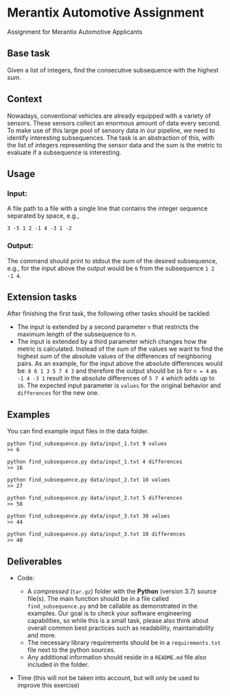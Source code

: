 # Merantix Automotive Assignment
Assignment for Merantix Automotive Applicants

## Base task
Given a list of integers, find the consecutive subsequence with the highest _sum_.

## Context
Nowadays, conventional vehicles are already equipped with a variety of sensors.
These sensors collect an enormous amount of data every second.
To make use of this large pool of sensory data in our pipeline, we need to identify interesting subsequences.
The task is an abstraction of this, with the list of integers representing the sensor data and the sum is the metric to evaluate if a subsequence is interesting.

## Usage
### Input:
A file path to a file with a single line that contains the integer sequence separated by space, e.g.,
```
3 -5 1 2 -1 4 -3 1 -2
```

### Output:
The command should print to stdout the _sum_ of the desired subsequence, e.g., for the input above the output would be `6` from the subsequence `1 2 -1 4`.


## Extension tasks

After finishing the first task, the following other tasks should be tackled:
* The input is extended by a second parameter `n` that restricts the maximum length of the subsequence to n.
* The input is extended by a third parameter which changes how the metric is calculated.
  Instead of the _sum_ of the values we want to find the highest _sum_ of the absolute values of the differences of neighboring pairs.
  As an example, for the input above the absolute differences would be: `8 6 1 3 5 7 4 3` and therefore the output should be `16` for `n = 4` as `-1 4 -3 1` result in the absolute differences of `5 7 4` which adds up to `16`.
  The expected input parameter is `values` for the original behavior and `differences` for the new one.

## Examples
You can find example input files in the data folder.


```
python find_subsequence.py data/input_1.txt 9 values
>> 6
```

```
python find_subsequence.py data/input_1.txt 4 differences
>> 16
```

```
python find_subsequence.py data/input_2.txt 10 values
>> 27
```

```
python find_subsequence.py data/input_2.txt 5 differences
>> 58
```

```
python find_subsequence.py data/input_3.txt 30 values
>> 44
```

```
python find_subsequence.py data/input_3.txt 10 differences
>> 40
```

## Deliverables
* Code:

    * A _compressed_ (`tar.gz`) folder with the __Python__ (version 3.7) source file(s).
      The main function should be in a file called `find_subsequence.py` and be callable as demonstrated in the examples.
      Our goal is to check your software engineering capabilities, so while this is a small task, please also think about overall common best practices such as readability, maintainability and more.
    * The necessary library requirements should be in a `requirements.txt` file next to the python sources.
    * Any additional information should reside in a `README.md` file also included in the folder.

* Time (this will not be taken into account, but will only be used to improve this exercise)
